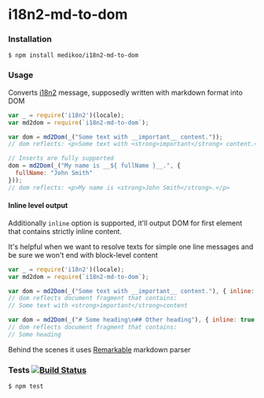# i18n2-md-to-dom

### Installation

	$ npm install medikoo/i18n2-md-to-dom

### Usage

Converts [i18n2](https://github.com/medikoo/i18n2#i18n2) message, supposedly written with markdown format into DOM


```javascript
var _ = require('i18n2')(locale);
var md2dom = require(`i18n2-md-to-dom`);

var dom = md2Dom(_("Some text with __important__ content."));
// dom reflects: <p>Some text with <strong>important</strong> content.</p>

// Inserts are fully supported
dom = md2Dom(_("My name is __${ fullName }__.", {
  fullName: "John Smith"
}));
// dom reflects: <p>My name is <strong>John Smith</strong>.</p>
```

#### Inline level output

Additionally `inline` option is supported, it'll output DOM for first element that contains strictly inline content.

It's helpful when we want to resolve texts for simple one line messages and be sure we won't end with block-level content

```javascript
var _ = require('i18n2')(locale);
var md2dom = require(`i18n2-md-to-dom`);

var dom = md2Dom(_("Some text with __important__ content."), { inline: true });
// dom reflects document fragment that contains:
// Some text with <strong>important</strong>content

var dom = md2Dom(_("# Some heading\n## Other heading"), { inline: true });
// dom reflects document fragment that contains:
// Some heading
```

Behind the scenes it uses [Remarkable](https://github.com/jonschlinkert/remarkable#remarkable) markdown parser

### Tests [![Build Status](https://travis-ci.org/medikoo/i18n2-md-to-dom.svg)](https://travis-ci.org/medikoo/i18n2-md-to-dom)

	$ npm test
